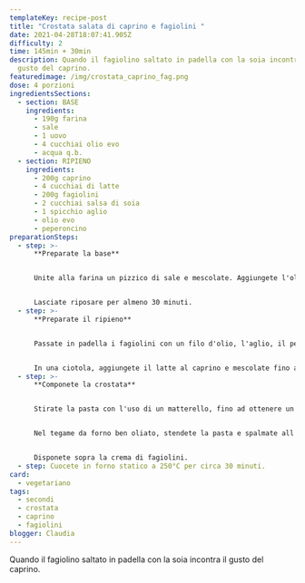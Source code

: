 ```yaml
---
templateKey: recipe-post
title: "Crostata salata di caprino e fagiolini "
date: 2021-04-28T18:07:41.905Z
difficulty: 2
time: 145min + 30min
description: Quando il fagiolino saltato in padella con la soia incontra il
  gusto del caprino.
featuredimage: /img/crostata_caprino_fag.png
dose: 4 porzioni
ingredientsSections:
  - section: BASE
    ingredients:
      - 190g farina
      - sale
      - 1 uovo
      - 4 cucchiai olio evo
      - acqua q.b.
  - section: RIPIENO
    ingredients:
      - 200g caprino
      - 4 cucchiai di latte
      - 200g fagiolini
      - 2 cucchiai salsa di soia
      - 1 spicchio aglio
      - olio evo
      - peperoncino
preparationSteps:
  - step: >-
      **Preparate la base**


      Unite alla farina un pizzico di sale e mescolate. Aggiungete l'olio e l'uovo. Cominciate ad impastare con le mani, aggiungendo l'acqua un po' alla volta fino ad ottenere un impasto sodo ma non duro.


      Lasciate riposare per almeno 30 minuti.
  - step: >-
      **Preparate il ripieno**


      Passate in padella i fagiolini con un filo d'olio, l'aglio, il peperoncino e la salsa di soia per circa 10 minuti.


      In una ciotola, aggiungete il latte al caprino e mescolate fino ad ottenere una crema.
  - step: >-
      **Componete la crostata**


      Stirate la pasta con l'uso di un matterello, fino ad ottenere un disco della grandezza del vostro tegame.


      Nel tegame da forno ben oliato, stendete la pasta e spalmate all'interno la crema di caprino che livellerete con una spatola da cucina.


      Disponete sopra la crema di fagiolini.
  - step: Cuocete in forno statico a 250°C per circa 30 minuti.
card:
  - vegetariano
tags:
  - secondi
  - crostata
  - caprino
  - fagiolini
blogger: Claudia
---
```

Quando il fagiolino saltato in padella con la soia incontra il gusto del caprino.